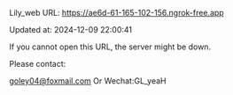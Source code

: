 Lily_web URL: https://ae6d-61-165-102-156.ngrok-free.app

Updated at: 2024-12-09 22:00:41

If you cannot open this URL, the server might be down.

Please contact: 

goley04@foxmail.com Or Wechat:GL_yeaH